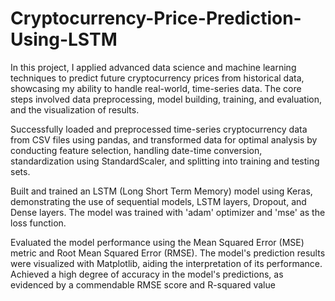 # Cryptocurrency-Price-Prediction-Using-LSTM
In this project, I applied advanced data science and machine learning techniques to predict future cryptocurrency prices from historical data, showcasing my ability to handle real-world, time-series data. The core steps involved data preprocessing, model building, training, and evaluation, and the visualization of results.

Successfully loaded and preprocessed time-series cryptocurrency data from CSV files using pandas, and transformed data for optimal analysis by conducting feature selection, handling date-time conversion, standardization using StandardScaler, and splitting into training and testing sets.

Built and trained an LSTM (Long Short Term Memory) model using Keras, demonstrating the use of sequential models, LSTM layers, Dropout, and Dense layers. The model was trained with 'adam' optimizer and 'mse' as the loss function.

Evaluated the model performance using the Mean Squared Error (MSE) metric and Root Mean Squared Error (RMSE). The model's prediction results were visualized with Matplotlib, aiding the interpretation of its performance. Achieved a high degree of accuracy in the model's predictions, as evidenced by a commendable RMSE score and R-squared value
